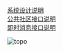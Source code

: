 
[系统设计说明](doc/SYSTEM.md)  
[公共社区接口说明](doc/COMMUNITY.md)    
[即时消息接口说明](doc/MESSENGER.md)    

![topo](https://user-images.githubusercontent.com/5525436/60567708-6d425200-9d9d-11e9-8653-c9d55f72ee27.png)